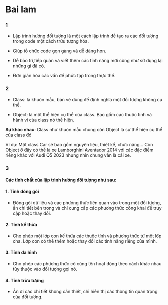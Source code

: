 # Bai lam

### 1
* Lập trình hướng đối tượng là một cách lập trình để tạo ra các đối tượng trong code một cách trừu tượng hóa.
 
* Giúp tổ chức code gọn gàng và dễ dàng hơn.

* Dễ bảo trì,tiếp quản và viết thêm các tính năng mới cũng như sử dụng lại những gì đã có.

* Đơn giản hóa các vấn đề phức tạp trong thực thế.

### 2

* Class: là khuôn mẫu, bản vẽ dùng để định nghĩa một đối tượng không cụ thể.

* Object: là một thể hiện cụ thể của class. Bao gồm các thuộc tính và hành vi của class nó thể hiện.

**Sự khác nhau**: Class như khuôn mẫu chung còn Object là sự thể hiện cụ thể của class đó

Ví dụ: Một class Car sẽ bao gồm nguyên liệu, thiết kế, chức năng... Còn Object ở đây có thể là xe Lamborghini Aventador 2014 với các đặc điểm riêng khác với Audi Q5 2023 nhưng nhìn chung vẫn là cái xe.

### 3

#### Các tính chất của lập trình hướng đôi tượng như sau:

#### 1. Tính đóng gói
- Đóng gói dữ liệu và các phương thức liên quan vào trong một đối tượng, ẩn chi tiết bên trong và chỉ cung cấp các phương thức công khai để truy cập hoặc thay đổi.

#### 2. Tính kế thừa
* Cho phép một lớp con kế thừa các thuộc tính và phương thức từ một lớp cha. Lớp con có thể thêm hoặc thay đổi các tính năng riêng của mình.

#### 3. Tính đa hình

* Cho phép các phương thức có cùng tên hoạt động theo cách khác nhau tùy thuộc vào đối tượng gọi nó.

#### 4. Tính trừu tượng

* Ẩn đi các chi tiết không cần thiết, chỉ hiển thị các thông tin quan trọng của đối tượng.
